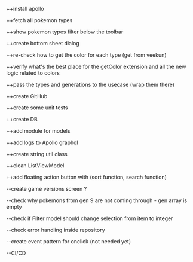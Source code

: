 ++install apollo

++fetch all pokemon types

++show pokemon types filter below the toolbar

++create bottom sheet dialog

++re-check how to get the color for each type (get from veekun)

++verify what's the best place for the getColor extension and all the new logic related to colors

++pass the types and generations to the usecase (wrap them there)

++create GitHub

++create some unit tests

++create DB

++add module for models

++add logs to Apollo graphql

++create string util class

++clean ListViewModel

++add floating action button with (sort function, search function)

--create game versions screen ?

--check why pokemons from gen 9 are not coming through - gen array is empty

--check if Filter model should change selection from item to integer

--check error handling inside repository

--create event pattern for onclick (not needed yet)

--CI/CD



